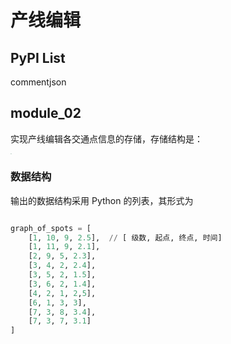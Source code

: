 # 产线编辑

## PyPI List

commentjson

## module_02

实现产线编辑各交通点信息的存储，存储结构是：



<img src="./img_01.JPG" style="zoom: 10%;" />

### 数据结构

输出的数据结构采用 Python 的列表，其形式为

```python

graph_of_spots = [
    [1, 10, 9, 2.5],  // [ 级数, 起点, 终点, 时间]
    [1, 11, 9, 2.1],
    [2, 9, 5, 2.3],
    [3, 4, 2, 2.4],
    [3, 5, 2, 1.5],
    [3, 6, 2, 1.4],
    [4, 2, 1, 2,5],
    [6, 1, 3, 3],
    [7, 3, 8, 3.4],
    [7, 3, 7, 3.1]
]
```